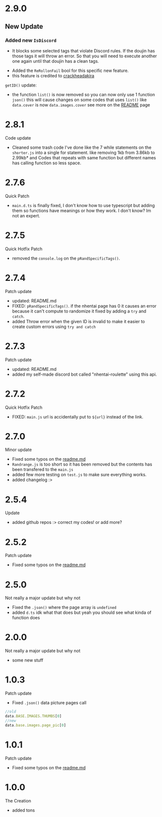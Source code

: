 # 2.9.0

## New Update
### Added new `IsDiscord`
* It blocks some selected tags that violate Discord rules.
If the doujin has those tags it will throw an error. So that you will need to
execute another one again until that doujin has a clean tags.
- Added the `ReRollonFail` bool for this specific new feature.
- this feature is credited to [crackheadakira](https://github.com/crackheadakira)

`getID()` update:
- the function `list()` is now removed so you can now only use 1 function `json()`
this will cause changes on some codes that uses `list()` like `data.cover` is now `data.images.cover` see more on the [README](https://github.com/IchimakiKasura/kasu.nhentaiapi.js/blob/main/README.md) page 

# 2.8.1

Code update

* Cleaned some trash code I've done like the 7 while statements on the ``shorter.js`` into a single
for statement. like removing 1kb  from 3.86kb to 2.99kb* and Codes that repeats with same function but 
different names has calling function so less space.

# 2.7.6

Quick Patch 

* ``main.d.ts`` is finally fixed, I don't know how to use typescript but adding them so functions have meanings or 
how they work. I don't know? Im not an expert.

# 2.7.5

Quick Hotfix Patch 

* removed the ``console.log`` on the ``pRandSpecificTags()``.

# 2.7.4

Patch update

* updated: README.md
* FIXED: ``pRandSpecificTags()``. if the nhentai page has 0 it causes an error because it can't compute to randomize it fixed by adding a ``try`` and ``catch``.
* added Throw error when the given ID is invalid to make it easier to create custom errors using `try and catch`

# 2.7.3

Patch update

* updated: README.md
* added my self-made discord bot called "nhentai-roulette" using this api.

# 2.7.2

Quick Hotfix Patch 

* FIXED: ``main.js`` url is accidentally put to ``${url}`` instead of the link.

# 2.7.0

Minor update

* Fixed some typos on the [readme.md](https://github.com/IchimakiKasura/kasu.nhentaiap.js#readme)
* ``Randrange.js`` is too short so it has been removed but the contents has been transfered to the ``main.js``
* added few more testing on ``test.js`` to make sure everything works.
* added changelog :>

# 2.5.4 

Update

* added github repos :> correct my codes! or add more?

# 2.5.2

Patch update

* Fixed some typos on the [readme.md](https://github.com/IchimakiKasura/kasu.nhentaiap.js#readme)

# 2.5.0

Not really a major update but why not

* Fixed the ``.json()`` where the page array is ``undefined``
* added ``d.ts`` idk what that does but yeah you should see what kinda of function does 

# 2.0.0

Not really a major update but why not

* some new stuff

# 1.0.3

Patch update

* Fixed ``.json()`` data picture pages call
```js
//old
data.BASE.IMAGES.THUMBS[0]
//new
data.base.images.page_pic[0]
```

# 1.0.1

Patch update

* Fixed some typos on the [readme.md](https://github.com/IchimakiKasura/kasu.nhentaiap.js#readme)


# 1.0.0

The Creation

* added tons